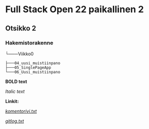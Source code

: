 # Full Stack Open 22 paikallinen 2

## Otsikko 2

### Hakemistorakenne

└───Viikko0

    ├───04_uusi_muistiinpano
    ├───05_SinglePageApp
    └───06_Uusi_muistiinpano

**BOLD text**

_Italic text_

**Linkit:**

_[komentorivi.txt](https://github.com/julkpas/ot-harjoitustyo/blob/main/laskarit/viikko1/komentorivi.txt)_

_[gitlog.txt](https://github.com/julkpas/ot-harjoitustyo/blob/main/laskarit/viikko1/gitlog.txt)_

